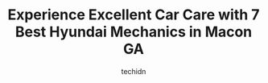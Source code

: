 ---
layout: ampstory
image: https://images.unsplash.com/photo-1501432062811-61cbb25811dc?ixlib=rb-4.0.3&ixid=MnwxMjA3fDB8MHxwaG90by1wYWdlfHx8fGVufDB8fHx8&auto=format&fit=crop&w=640&h=853&q=80
author: techidn
featured: false
description: Discover the 7 best Hyundai Mechanic in Macon GA, USA and ensure your vehicle receives the highest quality of care. These trusted professionals are known for their skill, knowledge, and dedi
title: Experience Excellent Car Care with 7 Best Hyundai Mechanics in Macon GA
cover:
   title: Experience Excellent Car Care with 7 Best Hyundai Mechanics in Macon GA
   subtitle: Rickpate
   background: https://images.unsplash.com/photo-1501432062811-61cbb25811dc?ixlib=rb-4.0.3&ixid=MnwxMjA3fDB8MHxwaG90by1wYWdlfHx8fGVufDB8fHx8&auto=format&fit=crop&w=640&h=853&q=80

pages: 
 - layout: thirds
   top: <h1>#1 Precision Tune Auto Care</h1>
   bottom: "<p>I love coming to this shop. The staff are so nice and they are professional and very knowledgeable. They will work with you and they give you the best rate to fix your ve</p>"
   background: https://www.knot35.com/toplist/wp-content/uploads/2023/06/best-hyundai-mechanic-1-in-macon-ga-1685831065.png
   backgroundblur: true
 - layout: thirds
   top: <h1>#2 Five Star Hyundai of Macon Service Department</h1>
   bottom: "<p>3010 Riverside Dr, Macon, GA 31210, United States</p>"
   background: https://www.knot35.com/toplist/wp-content/uploads/2023/06/best-hyundai-mechanic-2-in-macon-ga-1685831065.jpeg
   cta:
      link: https://www.knot35.com/toplist/experience-excellent-car-care-with-7-best-hyundai-mechanics-in-macon-ga/
      text: Experience Excellent Car Care with 7 Best Hyundai Mechanics in Macon GA
 - layout: thirds
   top: <h1>#3 Dels Automotive</h1>
   bottom: "<p>3132 Vineville Ave, Macon, GA 31204, United States</p>"
   background: https://www.knot35.com/toplist/wp-content/uploads/2023/06/best-hyundai-mechanic-3-in-macon-ga-1685831065.png
   cta:
      link: https://www.knot35.com/toplist/experience-excellent-car-care-with-7-best-hyundai-mechanics-in-macon-ga/
      text: Experience Excellent Car Care with 7 Best Hyundai Mechanics in Macon GA
 - layout: thirds
   top: <h1>#4 Stephens Automotive Group</h1>
   bottom: "<p>4618 Columbus Rd, Macon, GA 31206, United States</p>"
   background: https://images.unsplash.com/photo-1484589065579-248aad0d8b13?ixlib=rb-4.0.3&ixid=MnwxMjA3fDB8MHxwaG90by1wYWdlfHx8fGVufDB8fHx8&auto=format&fit=crop&w=640&h=853&q=80
   cta:
      link: https://www.knot35.com/toplist/experience-excellent-car-care-with-7-best-hyundai-mechanics-in-macon-ga/
      text: Experience Excellent Car Care with 7 Best Hyundai Mechanics in Macon GA
 - layout: thirds
   top: <h1>#5 Mitchells Automotive</h1>
   bottom: "<p>4281 Interstate Dr, Macon, GA 31210, United States</p>"
   background: https://images.unsplash.com/photo-1531169509526-f8f1fdaa4a67?ixlib=rb-4.0.3&ixid=MnwxMjA3fDB8MHxwaG90by1wYWdlfHx8fGVufDB8fHx8&auto=format&fit=crop&w=640&h=853&q=80
   cta:
      link: https://www.knot35.com/toplist/experience-excellent-car-care-with-7-best-hyundai-mechanics-in-macon-ga/
      text: Experience Excellent Car Care with 7 Best Hyundai Mechanics in Macon GA
 - layout: thirds
   top: <h1>#6 My Mechanic Auto Sales</h1>
   bottom: "<p>3063 Napier Ave, Macon, GA 31204, United States</p>"
   background: https://images.unsplash.com/photo-1510906594845-bc082582c8cc?ixlib=rb-4.0.3&ixid=MnwxMjA3fDB8MHxwaG90by1wYWdlfHx8fGVufDB8fHx8&auto=format&fit=crop&w=640&h=853&q=80
   cta:
      link: https://www.knot35.com/toplist/experience-excellent-car-care-with-7-best-hyundai-mechanics-in-macon-ga/
      text: Experience Excellent Car Care with 7 Best Hyundai Mechanics in Macon GA
 - layout: thirds
   top: <h1>#7 Grinstead Garage</h1>
   bottom: "<p>3121 Broadway, Macon, GA 31206, United States</p>"
   background: https://images.unsplash.com/photo-1536745287225-21d689278fd1?ixlib=rb-4.0.3&ixid=MnwxMjA3fDB8MHxwaG90by1wYWdlfHx8fGVufDB8fHx8&auto=format&fit=crop&w=640&h=853&q=80
   cta:
      link: https://www.knot35.com/toplist/experience-excellent-car-care-with-7-best-hyundai-mechanics-in-macon-ga/
      text: Experience Excellent Car Care with 7 Best Hyundai Mechanics in Macon GA
 - layout: thirds
   middle: Continue reading...
   background: https://images.unsplash.com/photo-1527067829737-402993088e6b?ixlib=rb-4.0.3&ixid=MnwxMjA3fDB8MHxwaG90by1wYWdlfHx8fGVufDB8fHx8&auto=format&fit=crop&w=640&h=853&q=80
   cta:
      link: https://www.knot35.com/toplist/experience-excellent-car-care-with-7-best-hyundai-mechanics-in-macon-ga/
      text: Experience Excellent Car Care with 7 Best Hyundai Mechanics in Macon GA
      
---